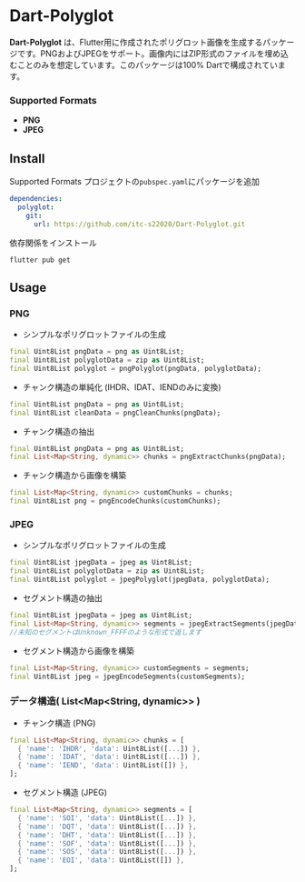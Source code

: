 # Dart-Polyglot

**Dart-Polyglot** は、Flutter用に作成されたポリグロット画像を生成するパッケージです。PNGおよびJPEGをサポート。画像内にはZIP形式のファイルを埋め込むことのみを想定しています。このパッケージは100% Dartで構成されています。

### Supported Formats
- **PNG**
- **JPEG**
<!-- 
詳細なドキュメントについては、[GitHub Wiki](https://github.com/itc-s22020/Dart-Polyglot/wiki)を参照してください。
-->
## Install
Supported Formats
プロジェクトの``pubspec.yaml``にパッケージを追加
```yaml
dependencies:
  polyglot:
    git:
      url: https://github.com/itc-s22020/Dart-Polyglot.git
```

依存関係をインストール
```shell
flutter pub get
```
## Usage

### PNG
- シンプルなポリグロットファイルの生成
```Dart
final Uint8List pngData = png as Uint8List;
final Uint8List polyglotData = zip as Uint8List;
final Uint8List polyglot = pngPolyglot(pngData, polyglotData);
```
- チャンク構造の単純化 (IHDR、IDAT、IENDのみに変換)
```Dart
final Uint8List pngData = png as Uint8List;
final Uint8List cleanData = pngCleanChunks(pngData);
```
- チャンク構造の抽出
```Dart
final Uint8List pngData = png as Uint8List;
final List<Map<String, dynamic>> chunks = pngExtractChunks(pngData);
```
- チャンク構造から画像を構築
```Dart 
final List<Map<String, dynamic>> customChunks = chunks;
final Uint8List png = pngEncodeChunks(customChunks);
```

### JPEG
- シンプルなポリグロットファイルの生成
```Dart
final Uint8List jpegData = jpeg as Uint8List;
final Uint8List polyglotData = zip as Uint8List;
final Uint8List polyglot = jpegPolyglot(jpegData, polyglotData);
```
- セグメント構造の抽出
```Dart
final Uint8List jpegData = jpeg as Uint8List;
final List<Map<String, dynamic>> segments = jpegExtractSegments(jpegData);
//未知のセグメントはUnknown_FFFFのような形式で返します
```
- セグメント構造から画像を構築
```Dart
final List<Map<String, dynamic>> customSegments = segments;
final Uint8List jpeg = jpegEncodeSegments(customSegments);
```
### データ構造( List<Map<String, dynamic>> )
- チャンク構造 (PNG)
```Dart
final List<Map<String, dynamic>> chunks = [
  { 'name': 'IHDR', 'data': Uint8List([...]) },
  { 'name': 'IDAT', 'data': Uint8List([...]) },
  { 'name': 'IEND', 'data': Uint8List([]) },
];
```
- セグメント構造 (JPEG)
```Dart
final List<Map<String, dynamic>> segments = [
  { 'name': 'SOI', 'data': Uint8List([...]) },
  { 'name': 'DQT', 'data': Uint8List([...]) },
  { 'name': 'DHT', 'data': Uint8List([...]) },
  { 'name': 'SOF', 'data': Uint8List([...]) },
  { 'name': 'SOS', 'data': Uint8List([...]) },
  { 'name': 'EOI', 'data': Uint8List([]) },
];
```
